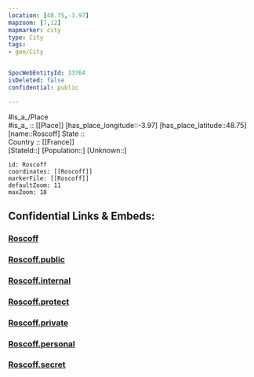 ```yaml
---
location: [48.75,-3.97] 
mapzoom: [7,12] 
mapmarker: city 
type: City
tags:
- geo/City


SpocWebEntityId: 33764
isDeleted: false
confidential: public

---
```

#is_a_/Place  
#is_a_ :: [[Place]] 
[has_place_longitude::-3.97] 
[has_place_latitude::48.75] 
[name::Roscoff] 
State ::  
Country :: [[France]]  
[StateId::] 
[Population::] 
[Unknown::] 


```leaflet
id: Roscoff
coordinates: [[Roscoff]] 
markerFile: [[Roscoff]] 
defaultZoom: 11 
maxZoom: 18
```


## Confidential Links & Embeds: 

### [Roscoff](/_Standards/Earth/Continent/Europe/Europe~West/France/regions~France/Bretagne/departments~Bretagne/Finistère/Roscoff.md) 

### [Roscoff.public](/_public/Earth/Continent/Europe/Europe~West/France/regions~France/Bretagne/departments~Bretagne/Finistère/Roscoff.public.md) 

### [Roscoff.internal](/_internal/Earth/Continent/Europe/Europe~West/France/regions~France/Bretagne/departments~Bretagne/Finistère/Roscoff.internal.md) 

### [Roscoff.protect](/_protect/Earth/Continent/Europe/Europe~West/France/regions~France/Bretagne/departments~Bretagne/Finistère/Roscoff.protect.md) 

### [Roscoff.private](/_private/Earth/Continent/Europe/Europe~West/France/regions~France/Bretagne/departments~Bretagne/Finistère/Roscoff.private.md) 

### [Roscoff.personal](/_personal/Earth/Continent/Europe/Europe~West/France/regions~France/Bretagne/departments~Bretagne/Finistère/Roscoff.personal.md) 

### [Roscoff.secret](/_secret/Earth/Continent/Europe/Europe~West/France/regions~France/Bretagne/departments~Bretagne/Finistère/Roscoff.secret.md)

